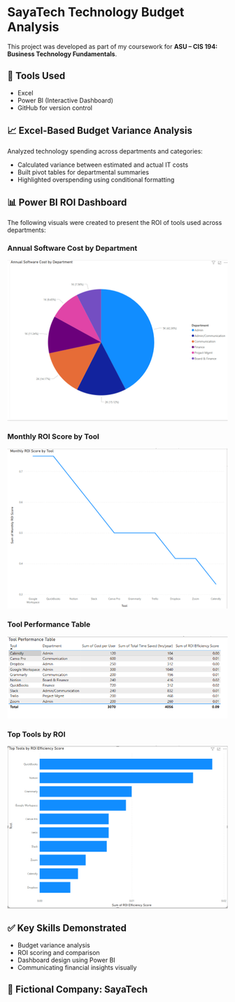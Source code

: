 # SayaTech Technology Budget Analysis

This project was developed as part of my coursework for **ASU – CIS 194: Business Technology Fundamentals**.

## 🔧 Tools Used
- Excel
- Power BI (Interactive Dashboard)
- GitHub for version control

## 📈 Excel-Based Budget Variance Analysis
Analyzed technology spending across departments and categories:
- Calculated variance between estimated and actual IT costs
- Built pivot tables for departmental summaries
- Highlighted overspending using conditional formatting

## 📊 Power BI ROI Dashboard
The following visuals were created to present the ROI of tools used across departments:

### Annual Software Cost by Department
![Annual Software Cost](images/Annual%20Software%20Cost%20by%20Dept.PNG)

### Monthly ROI Score by Tool
![Monthly ROI Score](images/Monthly%20ROI%20Score%20by%20Tool.PNG)

### Tool Performance Table
![Tool Performance Table](images/Tool%20Performance%20by%20Table.PNG)

### Top Tools by ROI
![Top Tools by ROI](images/Top%20Tools%20by%20ROI.PNG)

## ✅ Key Skills Demonstrated
- Budget variance analysis
- ROI scoring and comparison
- Dashboard design using Power BI
- Communicating financial insights visually

## 🏢 Fictional Company: SayaTech
